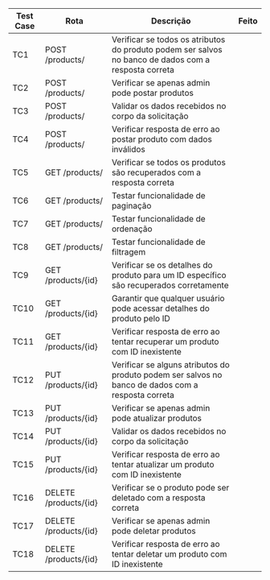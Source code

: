 | Test Case | Rota                  | Descrição                                                                                      | Feito |
|-----------|-----------------------|------------------------------------------------------------------------------------------------|-------|
| TC1       | POST /products/       | Verificar se todos os atributos do produto podem ser salvos no banco de dados com a resposta correta |       |
| TC2       | POST /products/       | Verificar se apenas admin pode postar produtos                                                 |       |
| TC3       | POST /products/       | Validar os dados recebidos no corpo da solicitação                                             |       |
| TC4       | POST /products/       | Verificar resposta de erro ao postar produto com dados inválidos                               |       |
| TC5       | GET /products/        | Verificar se todos os produtos são recuperados com a resposta correta                          |       |
| TC6       | GET /products/        | Testar funcionalidade de paginação                                                             |       |
| TC7       | GET /products/        | Testar funcionalidade de ordenação                                                             |       |
| TC8       | GET /products/        | Testar funcionalidade de filtragem                                                             |       |
| TC9       | GET /products/{id}    | Verificar se os detalhes do produto para um ID específico são recuperados corretamente         |       |
| TC10      | GET /products/{id}    | Garantir que qualquer usuário pode acessar detalhes do produto pelo ID                         |       |
| TC11      | GET /products/{id}    | Verificar resposta de erro ao tentar recuperar um produto com ID inexistente                   |       |
| TC12      | PUT /products/{id}    | Verificar se alguns atributos do produto podem ser salvos no banco de dados com a resposta correta |       |
| TC13      | PUT /products/{id}    | Verificar se apenas admin pode atualizar produtos                                              |       |
| TC14      | PUT /products/{id}    | Validar os dados recebidos no corpo da solicitação                                             |       |
| TC15      | PUT /products/{id}    | Verificar resposta de erro ao tentar atualizar um produto com ID inexistente                   |       |
| TC16      | DELETE /products/{id} | Verificar se o produto pode ser deletado com a resposta correta                                |       |
| TC17      | DELETE /products/{id} | Verificar se apenas admin pode deletar produtos                                                |       |
| TC18      | DELETE /products/{id} | Verificar resposta de erro ao tentar deletar um produto com ID inexistente                     |       |
